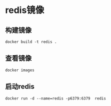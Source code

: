 # redis镜像

## 构建镜像

`docker build -t redis .`

## 查看镜像

`docker images`

## 启动redis

`docker run -d --name=redis -p6379:6379  redis `
